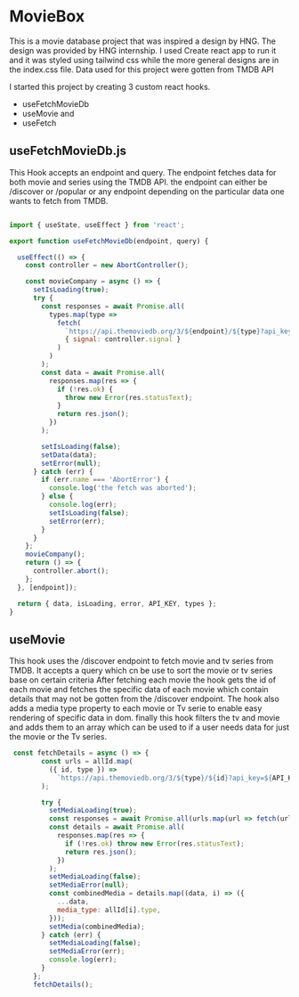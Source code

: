# MovieBox

This is a movie database project that was inspired a design by HNG. The design was provided by HNG internship. I used Create react app to run it and it was styled using tailwind css while the more general designs are in the index.css file.
Data used for this project were gotten from TMDB API

I started this project by creating 3 custom react hooks.

- useFetchMovieDb
- useMovie and
- useFetch 

## useFetchMovieDb.js

This Hook accepts an endpoint and query. The endpoint fetches data for both movie and series using the TMDB API. the endpoint can either be /discover or /popular or any endpoint depending on the particular data one wants to fetch from TMDB.

```Javascript

import { useState, useEffect } from 'react';

export function useFetchMovieDb(endpoint, query) {

  useEffect(() => {
    const controller = new AbortController();

    const movieCompany = async () => {
      setIsLoading(true);
      try {
        const responses = await Promise.all(
          types.map(type =>
            fetch(
              `https://api.themoviedb.org/3/${endpoint}/${type}?api_key=${API_KEY}${query}`,
              { signal: controller.signal }
            )
          )
        );
        const data = await Promise.all(
          responses.map(res => {
            if (!res.ok) {
              throw new Error(res.statusText);
            }
            return res.json();
          })
        );

        setIsLoading(false);
        setData(data);
        setError(null);
      } catch (err) {
        if (err.name === 'AbortError') {
          console.log('the fetch was aborted');
        } else {
          console.log(err);
          setIsLoading(false);
          setError(err);
        }
      }
    };
    movieCompany();
    return () => {
      controller.abort();
    };
  }, [endpoint]);

  return { data, isLoading, error, API_KEY, types };
}

```

## useMovie

This hook uses the /discover endpoint to fetch movie and tv series from TMDB. It accepts a query which cn be use to sort the movie or tv series base on certain criteria
After fetching each movie the hook gets the id of each movie and fetches the specific data of each movie which contain details that may not be gotten from the /discover endpoint.
The hook also adds a media type property to each movie or Tv serie to enable easy rendering of specific data in dom.
finally this hook filters the tv and movie and adds them to an array which can be used to if a user needs data for just the movie or the Tv series.

```JavaScript
 const fetchDetails = async () => {
        const urls = allId.map(
          ({ id, type }) =>
            `https://api.themoviedb.org/3/${type}/${id}?api_key=${API_KEY}&append_to_response=videos${query}`
        );

        try {
          setMediaLoading(true);
          const responses = await Promise.all(urls.map(url => fetch(url)));
          const details = await Promise.all(
            responses.map(res => {
              if (!res.ok) throw new Error(res.statusText);
              return res.json();
            })
          );
          setMediaLoading(false);
          setMediaError(null);
          const combinedMedia = details.map((data, i) => ({
            ...data,
            media_type: allId[i].type,
          }));
          setMedia(combinedMedia);
        } catch (err) {
          setMediaLoading(false);
          setMediaError(err);
          console.log(err);
        }
      };
      fetchDetails();


```


